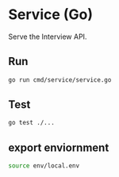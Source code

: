 # Service (Go)

Serve the Interview API.

## Run

```sh
go run cmd/service/service.go
```

## Test

```sh
go test ./...
```

## export enviornment

```sh
source env/local.env
```
